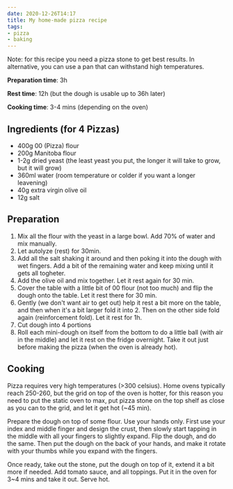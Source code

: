 ```yaml
---
date: 2020-12-26T14:17
title: My home-made pizza recipe
tags:
- pizza
- baking
---
```


Note: for this recipe you need a pizza stone to get best results. In alternative, you can use a pan that can withstand high temperatures.

**Preparation time**: 3h

**Rest time**: 12h (but the dough is usable up to 36h later)

**Cooking time**: 3-4 mins (depending on the oven)

## Ingredients (for 4 Pizzas)
- 400g 00 (Pizza) flour
- 200g Manitoba flour
- 1-2g dried yeast (the least yeast you put, the longer it will take to grow, but it will grow)
- 360ml water (room temperature or colder if you want a longer leavening)
- 40g extra virgin olive oil
- 12g salt

## Preparation
1. Mix all the flour with the yeast in a large bowl. Add 70% of water and mix manually.
2. Let autolyze (rest) for 30min. 
3. Add all the salt shaking it around and then poking it into the dough with wet fingers. Add a bit of the remaining water and keep mixing until it gets all togheter.
4. Add the olive oil and mix together. Let it rest again for 30 min. 
5. Cover the table with a little bit of 00 flour (not too much) and flip the dough onto the table. Let it rest there for 30 min.
6. Gently (we don't want air to get out) help it rest a bit more on the table, and then when it's a bit larger fold it into 2. Then on the other side fold again (reinforcement fold). Let it rest for 1h.
7. Cut dough into 4 portions
8. Roll each mini-dough on itself from the bottom to do a little ball (with air in the middle) and let it rest on the fridge overnight. Take it out just before making the pizza (when the oven is already hot).

## Cooking
Pizza requires very high temperatures (>300 celsius). Home ovens typically reach 250-260, but the grid on top of the oven is hotter, for this reason you need to put the static oven to max, put pizza stone on the top shelf as close as you can to the grid, and let it get hot (~45 min). 

Prepare the dough on top of some flour. Use your hands only. First use your index and middle finger and design the crust, then slowly start tapping in the middle with all your fingers to slightly expand. Flip the dough, and do the same. Then put the dough on the back of your hands, and make it rotate with your thumbs while you expand with the fingers. 

Once ready, take out the stone, put the dough on top of it, extend it a bit more if needed. Add tomato sauce, and all toppings. Put it in the oven for 3~4 mins and take it out. Serve hot.
